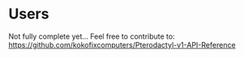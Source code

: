 # Users

Not fully complete yet... Feel free to contribute to: https://github.com/kokofixcomputers/Pterodactyl-v1-API-Reference
